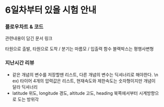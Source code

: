 # 6일차부터 있을 시험 안내

### 플로우차트 & 코드
관련내용이 담긴 문서 링크


타원으로 출발, 타원으로 도착 / 분기는 마름모 / 입출력 함수 블랙박스는 평행사변형


### 지난시간 리뷰
- 같은 개념의 변수를 저장할땐 리스트, 다른 개념의 변수는 딕셔너리로 해야한다.
\n ex) 타이어 4개의 압력값은 리스트, 현재속도와 제한속도는 숫자형이지만 개념이 달라 딕셔너리
- latitude 위도, longitude 경도, altitude 고도, heading 북쪽에서부터 시계방향으로 도는 방위각
